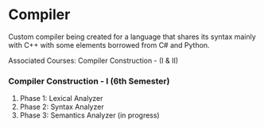 # Compiler

Custom compiler being created for a language that shares its syntax mainly with C++ with some elements borrowed from C# and Python. 

Associated Courses: Compiler Construction - (I & II) 

### Compiler Construction - I (6th Semester)

1) Phase 1: Lexical Analyzer
2) Phase 2: Syntax Analyzer
3) Phase 3: Semantics Analyzer (in progress)
